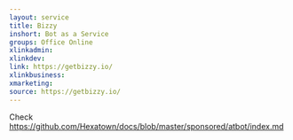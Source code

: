 ```yaml
---
layout: service
title: Bizzy
inshort: Bot as a Service
groups: Office Online
xlinkadmin: 
xlinkdev: 
link: https://getbizzy.io/
xlinkbusiness: 
xmarketing: 
source: https://getbizzy.io/
---
```


Check https://github.com/Hexatown/docs/blob/master/sponsored/atbot/index.md


